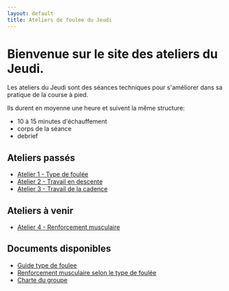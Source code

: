 ```yaml
---
layout: default
title: Ateliers de foulee du Jeudi
---
```


# Bienvenue sur le site des ateliers du Jeudi.

Les ateliers du Jeudi sont des séances techniques pour s'améliorer dans sa
pratique de la course à pied.

Ils durent en moyenne une heure et suivent la même structure:

- 10 à 15 minutes d'échauffement 
- corps de la séance
- debrief


## Ateliers passés

- [Atelier 1 - Type de foulée](./atelier-1.md)
- [Atelier 2 - Travail en descente](./atelier-2.md)
- [Atelier 3 - Travail de la cadence](./atelier-3.md)

## Ateliers à venir

- [Atelier 4 - Renforcement musculaire](./atelier-4.md)


## Documents disponibles

- [Guide type de foulee](./foulee.md)
- [Renforcement musculaire selon le type de foulée](./renfo.md)
- [Charte du groupe](./charte.md)
